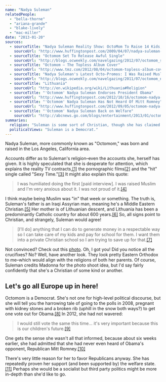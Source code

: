 ```yaml
---
name: "Nadya Suleman"
relatedPeople:
  - "bella-thorne"
  - "ariana-grande"
  - "blake-lively"
  - "mac-miller"
date: "2013-01-20"
sources:
  - sourceTitle: "Nadya Suleman Reality Show: OctoMom To Raise 14 Kids, Look For Love?"
    sourceUrl: "http://www.huffingtonpost.com/2009/04/07/nadya-suleman-realty-show_n_184249.html"
  - sourceTitle: "Octomom Set To Release Awful Single"
    sourceUrl: "http://blogs.ocweekly.com/navelgazing/2012/07/octomom_set_to_release_awful_s.php"
  - sourceTitle: "Octomom – The Topless Album Cover"
    sourceUrl: "http://www.tmz.com/2012/08/04/octomom-topless-album-cover/"
  - sourceTitle: "Nadya Suleman's Latest Octo-Promos: I Was Raised Muslim, I've Been Celibate 12 Years and No Touching!"
    sourceUrl: "http://blogs.ocweekly.com/navelgazing/2011/07/octomom_nadya_suleman_muslim_d.php"
  - sourceTitle: "Lithuania"
    sourceUrl: "http://en.wikipedia.org/wiki/Lithuania#Religion"
  - sourceTitle: "'Octomom' Nadya Suleman Endorses President Obama"
    sourceUrl: "http://www.huffingtonpost.com/2012/10/16/octomom-nadya-suleman-president-obama_n_1971012.html"
  - sourceTitle: "'Octomom' Nadya Suleman Has Not Heard Of Mitt Romney"
    sourceUrl: "http://www.huffingtonpost.com/2012/09/05/octomom-nadya-suleman-mitt-romney_n_1858948.html"
  - sourceTitle: "'Octomom' Nadya Suleman Back on Welfare"
    sourceUrl: "http://abcnews.go.com/blogs/entertainment/2013/01/octomom-nadya-suleman-back-on-welfare/"
summaries:
  religion: "Suleman is some sort of Christian, though she has claimed to be a Muslim."
  politicalViews: "Suleman is a Democrat."
---
```


Nadya Suleman, more commonly known as "Octomom," was born and raised in the Los Angeles, California area.

Accounts differ as to Suleman's religion–even the accounts she, herself has given. It is highly speculated that she is desperate for attention, which explains the reality TV contracts,<a class="source-citation" href="#http%3A%2F%2Fwww.huffingtonpost.com%2F2009%2F04%2F07%2Fnadya-suleman-realty-show_n_184249.html" title="Nadya Suleman Reality Show: OctoMom To Raise 14 Kids, Look For Love?">[1]</a> the pornographic films<a class="source-citation" href="#http%3A%2F%2Fblogs.ocweekly.com%2Fnavelgazing%2F2012%2F07%2Foctomom_set_to_release_awful_s.php" title="Octomom Set To Release Awful Single">[2]</a> and the "hit" single called "Sexy Time."<a class="source-citation" href="#http%3A%2F%2Fwww.tmz.com%2F2012%2F08%2F04%2Foctomom-topless-album-cover%2F" title="Octomom – The Topless Album Cover">[3]</a> It might also explain this quote:

>I was humiliated doing the first [paid interview]. I was raised Muslim and I'm very anxious about it. I was not proud of it.<a class="source-citation" href="#http%3A%2F%2Fblogs.ocweekly.com%2Fnavelgazing%2F2011%2F07%2Foctomom_nadya_suleman_muslim_d.php" title="Nadya Suleman&apos;s Latest Octo-Promos: I Was Raised Muslim, I&apos;ve Been Celibate 12 Years and No Touching!">[4]</a>

I think maybe being Muslim was "in" that week or something. The truth is, Suleman's father is an Iraqi Assyrian man, meaning he's a Middle Eastern Christian.<a class="source-citation" href="#http%3A%2F%2Fblogs.ocweekly.com%2Fnavelgazing%2F2011%2F07%2Foctomom_nadya_suleman_muslim_d.php" title="Nadya Suleman&apos;s Latest Octo-Promos: I Was Raised Muslim, I&apos;ve Been Celibate 12 Years and No Touching!">[5]</a> Her mother is of Lithuanian descent, and Lithuania has been a predominantly Catholic country for about 600 years.<a class="source-citation" href="#http%3A%2F%2Fen.wikipedia.org%2Fwiki%2FLithuania%23Religion" title="Lithuania">[6]</a> So, all signs point to Christian, and strangely, Suleman would agree!

>[I'll do] anything that I can do to generate money in a respectable way so I can take care of my kids and pay for school for them. I want them into a private Christian school so I am trying to save up for that.<a class="source-citation" href="#http%3A%2F%2Fblogs.ocweekly.com%2Fnavelgazing%2F2011%2F07%2Foctomom_nadya_suleman_muslim_d.php" title="Nadya Suleman&apos;s Latest Octo-Promos: I Was Raised Muslim, I&apos;ve Been Celibate 12 Years and No Touching!">[7]</a>

Not convinced? Check out this [photo](http://www.tmz.com/2012/08/04/octomom-topless-album-cover/). Oh, I got you! Did you notice all the crucifixes? No? Well, have another look. They look pretty Eastern Orthodox to me–which would align with the religions of both her parents. Of course, Suleman credits Madonna for the photo shoot idea, but I'd say fairly confidently that she's a Christian of some kind or another.


## Let's go all Europe up in here!

Octomom is a Democrat. She's not one for high-level political discourse, but she will tell you the harrowing tale of going to the polls in 2008, pregnant with kidney stones and a broken rib (uphill in the snow both ways?) to get one vote out for Obama.<a class="source-citation" href="#http%3A%2F%2Fwww.huffingtonpost.com%2F2012%2F10%2F16%2Foctomom-nadya-suleman-president-obama_n_1971012.html" title="&apos;Octomom&apos; Nadya Suleman Endorses President Obama">[8]</a> In 2012, she had not wavered:

>I would still vote the same this time… it's very important because this is our children's future.<a class="source-citation" href="#http%3A%2F%2Fwww.huffingtonpost.com%2F2012%2F10%2F16%2Foctomom-nadya-suleman-president-obama_n_1971012.html" title="&apos;Octomom&apos; Nadya Suleman Endorses President Obama">[9]</a>

One gets the sense she wasn't all that informed, because about six weeks earlier, she had admitted that she had never even heard of Obama's opponent, Republican Mitt Romney.<a class="source-citation" href="#http%3A%2F%2Fwww.huffingtonpost.com%2F2012%2F09%2F05%2Foctomom-nadya-suleman-mitt-romney_n_1858948.html" title="&apos;Octomom&apos; Nadya Suleman Has Not Heard Of Mitt Romney">[10]</a>

There's very little reason for her to favor Republicans anyway. She has repeatedly proven her support (and been supported by) the welfare state.<a class="source-citation" href="#http%3A%2F%2Fabcnews.go.com%2Fblogs%2Fentertainment%2F2013%2F01%2Foctomom-nadya-suleman-back-on-welfare%2F" title="&apos;Octomom&apos; Nadya Suleman Back on Welfare">[11]</a> Perhaps she would be a socialist but third party politics might be more in-depth than she'd like to go.
